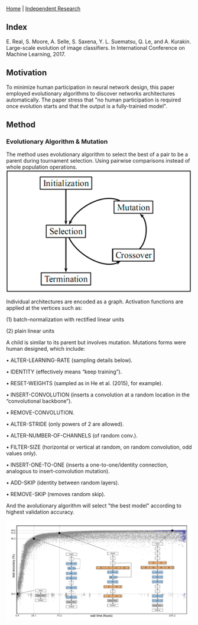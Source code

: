 [Home](https://clojia.github.io/) | [Independent Research](https://clojia.github.io/independent_research/)

## Index

E. Real, S. Moore, A. Selle, S. Saxena, Y. L. Suematsu,
Q. Le, and A. Kurakin. Large-scale evolution of image classifiers.
In International Conference on Machine Learning,
2017.

## Motivation
To minimize human participation in neural network design, this paper employed evolutionary algorithms to discover networks architectures automatically. The paper stress that "no human participation is required once evolution starts and that the output is a fully-trainied model".

## Method

### Evolutionary Algorithm & Mutation

The method uses evolutionary algorithm to select the best of a pair to be a parent during tournament selection. Using pairwise comparisons instead of whole population operations. 
<img src="images/Genetic-Algorithm-Tree-Basic-steps-of-GA-selection-crossover-and-mutation.jpg" width="500"> 

Individual architectures are encoded as a graph. Activation functions are applied at the vertices such as:

(1) batch-normalization with rectified linear units

(2) plain linear units

A child is similar to its parent but involves mutation. Mutations forms were human designed, which include:

• ALTER-LEARNING-RATE (sampling details below).

• IDENTITY (effectively means “keep training”).

• RESET-WEIGHTS (sampled as in He et al. (2015), for
example).

• INSERT-CONVOLUTION (inserts a convolution at a random
location in the “convolutional backbone”).

• REMOVE-CONVOLUTION.

• ALTER-STRIDE (only powers of 2 are allowed).

• ALTER-NUMBER-OF-CHANNELS (of random conv.).

• FILTER-SIZE (horizontal or vertical at random, on random
convolution, odd values only).

• INSERT-ONE-TO-ONE (inserts a one-to-one/identity
connection, analogous to insert-convolution mutation).

• ADD-SKIP (identity between random layers).

• REMOVE-SKIP (removes random skip).

And the avolutionary algorithm will select "the best model" according to highest validation accuracy.

<img src="images/large-scale-evolution.png" width="700"> 

